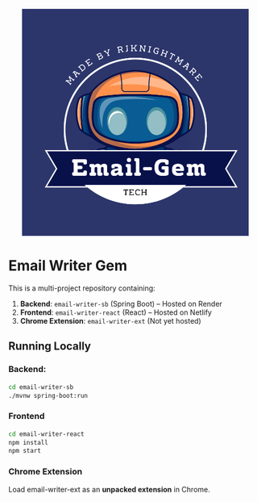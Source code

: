 <p align="center">
  <img src="./email-writer-ext/logo.png" alt="Logo" width="450" height="450">
</p>

# Email Writer Gem
This is a multi-project repository containing:

1. **Backend**: `email-writer-sb` (Spring Boot) – Hosted on Render
2. **Frontend**: `email-writer-react` (React) – Hosted on Netlify
3. **Chrome Extension**: `email-writer-ext` (Not yet hosted)

## Running Locally
### Backend:
```sh
cd email-writer-sb
./mvnw spring-boot:run
```

### Frontend
```sh
cd email-writer-react
npm install
npm start
```

### Chrome Extension
Load email-writer-ext as an **unpacked extension** in Chrome.

